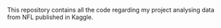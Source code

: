 This repository contains all the code regarding my
 project analysing data from NFL published in Kaggle.
